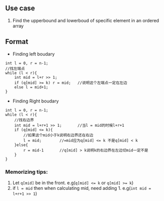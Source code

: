 ## Use case
1. Find the upperbound and lowerboud of specific element in an ordered array

## Format
- Finding left boudary
```
int l = 0, r = n-1;
//找左端点
while (l < r){
    int mid = l+r >> 1;
    if (q[mid] >= k) r = mid;   //说明这个左端点一定在左边
    else l = mid+1;             
}
```
- Finding Right boudary
```
int l = 0, r = n-1;
while (l < r){
    //找右边界
    int mid = l+r+1 >> 1;       //当l = mid的时候l+r+1
    if (q[mid] <= k){
        //如果这个mid小于k说明右边界还在右边
        l = mid;        //=mid应为q[mid] <= k 不是q[mid] < k
    }else{
        r = mid-1       //q[mid] > k说明k的右边界在左边切mid一定不是
    }
}
```
### Memorizing tips:
1. Let `q[mid]` be in the front. e.g(```q[mid] <= k``` or ```q[mid] >= k```)
2. if `l = mid` then when calculating mid, need adding 1. e.g(`int mid = l+r+1 >> 1`)